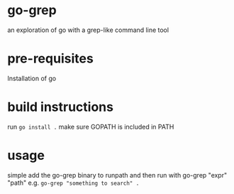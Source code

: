 # go-grep
an exploration of go with a grep-like command line tool

# pre-requisites
Installation of go

# build instructions
run `go install .`
make sure GOPATH is included in PATH

# usage
simple add the go-grep binary to runpath and then run with go-grep "expr" "path" 
e.g. `go-grep "something to search" .`
